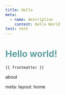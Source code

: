 ```yaml
---
title: Hello
meta:
  - name: description
    content: Hello World
test: test
---
```

# Hello world!

<!-- Frontmatter: {{ frontmatter }}

Code: `{{ frontmatter }}`

Code Block: -->
```
{{ frontmatter }}
```

<style>
h1 {
  color: cadetblue;
}
</style>

<script setup>
import Footer from '@/components/home/Footer.vue'
import HomeLogo from '@/components/home/head.vue' 
</script>

<Footer />
<HomeLogo> </HomeLogo>

<router-link to="/about">about</router-link>

<route lang="yaml">
meta:
  layout: home
</route>
